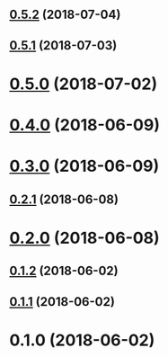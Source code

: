 <a name="0.5.2"></a>
## [0.5.2](https://github.com/diegohaz/singel/compare/v0.5.1...v0.5.2) (2018-07-04)



<a name="0.5.1"></a>
## [0.5.1](https://github.com/diegohaz/singel/compare/v0.5.0...v0.5.1) (2018-07-03)



<a name="0.5.0"></a>
# [0.5.0](https://github.com/diegohaz/singel/compare/v0.4.0...v0.5.0) (2018-07-02)



<a name="0.4.0"></a>
# [0.4.0](https://github.com/diegohaz/singel/compare/v0.3.0...v0.4.0) (2018-06-09)



<a name="0.3.0"></a>
# [0.3.0](https://github.com/diegohaz/singel/compare/v0.2.1...v0.3.0) (2018-06-09)



<a name="0.2.1"></a>
## [0.2.1](https://github.com/diegohaz/singel/compare/v0.2.0...v0.2.1) (2018-06-08)



<a name="0.2.0"></a>
# [0.2.0](https://github.com/diegohaz/singel/compare/v0.1.2...v0.2.0) (2018-06-08)



<a name="0.1.2"></a>
## [0.1.2](https://github.com/diegohaz/singel/compare/v0.1.1...v0.1.2) (2018-06-02)



<a name="0.1.1"></a>
## [0.1.1](https://github.com/diegohaz/singel/compare/v0.1.0...v0.1.1) (2018-06-02)



<a name="0.1.0"></a>
# 0.1.0 (2018-06-02)



